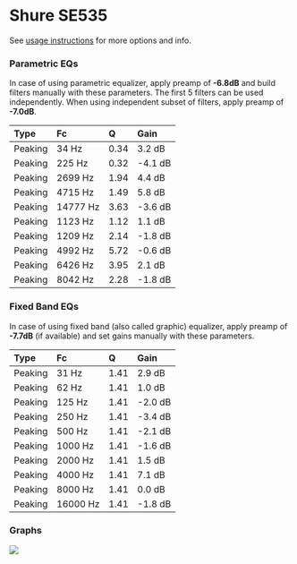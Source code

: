 # Shure SE535
See [usage instructions](https://github.com/jaakkopasanen/AutoEq#usage) for more options and info.

### Parametric EQs
In case of using parametric equalizer, apply preamp of **-6.8dB** and build filters manually
with these parameters. The first 5 filters can be used independently.
When using independent subset of filters, apply preamp of **-7.0dB**.

| Type    | Fc       |    Q | Gain    |
|:--------|:---------|:-----|:--------|
| Peaking | 34 Hz    | 0.34 | 3.2 dB  |
| Peaking | 225 Hz   | 0.32 | -4.1 dB |
| Peaking | 2699 Hz  | 1.94 | 4.4 dB  |
| Peaking | 4715 Hz  | 1.49 | 5.8 dB  |
| Peaking | 14777 Hz | 3.63 | -3.6 dB |
| Peaking | 1123 Hz  | 1.12 | 1.1 dB  |
| Peaking | 1209 Hz  | 2.14 | -1.8 dB |
| Peaking | 4992 Hz  | 5.72 | -0.6 dB |
| Peaking | 6426 Hz  | 3.95 | 2.1 dB  |
| Peaking | 8042 Hz  | 2.28 | -1.8 dB |

### Fixed Band EQs
In case of using fixed band (also called graphic) equalizer, apply preamp of **-7.7dB**
(if available) and set gains manually with these parameters.

| Type    | Fc       |    Q | Gain    |
|:--------|:---------|:-----|:--------|
| Peaking | 31 Hz    | 1.41 | 2.9 dB  |
| Peaking | 62 Hz    | 1.41 | 1.0 dB  |
| Peaking | 125 Hz   | 1.41 | -2.0 dB |
| Peaking | 250 Hz   | 1.41 | -3.4 dB |
| Peaking | 500 Hz   | 1.41 | -2.1 dB |
| Peaking | 1000 Hz  | 1.41 | -1.6 dB |
| Peaking | 2000 Hz  | 1.41 | 1.5 dB  |
| Peaking | 4000 Hz  | 1.41 | 7.1 dB  |
| Peaking | 8000 Hz  | 1.41 | 0.0 dB  |
| Peaking | 16000 Hz | 1.41 | -1.8 dB |

### Graphs
![](https://raw.githubusercontent.com/jaakkopasanen/AutoEq/master/results/oratory1990/harman_in-ear_2017-1/Shure%20SE535/Shure%20SE535.png)